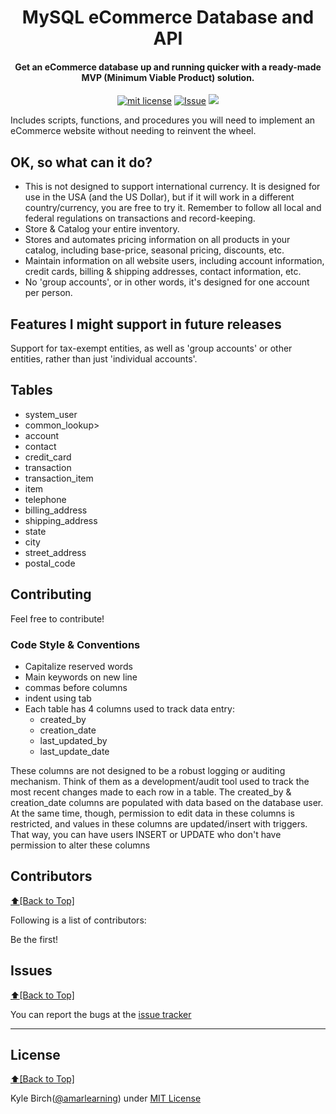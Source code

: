 <h1 align="center" id="urls">MySQL eCommerce Database and API</h1>
<h4 align="center">Get an eCommerce database up and running quicker with a ready-made MVP (Minimum Viable Product) solution.</h4>

<p align="center">
<a href="http://amarlearning.mit-license.org/"><img src="https://img.shields.io/pypi/l/pyzipcode-cli.svg" alt="mit license"></a>
<a href="https://github.com/runninguru/MySQL-eCommerce/issues"><img src="https://camo.githubusercontent.com/926d8ca67df15de5bd1abac234c0603d94f66c00/68747470733a2f2f696d672e736869656c64732e696f2f62616467652f636f6e747269627574696f6e732d77656c636f6d652d627269676874677265656e2e7376673f7374796c653d666c6174" alt="Issue"></a>
<img src="http://kylebirch.info/images/buildfailing.svg">
</p>
Includes scripts, functions, and procedures you will need to implement an eCommerce website without needing to reinvent the wheel.

## OK, so what can it do?

<ul>
<li>This is not designed to support international currency. It is designed for use in the USA (and the US Dollar), but if it will work in a different country/currency, you are free to try it. Remember to follow all local and federal regulations on transactions and record-keeping.</li>
<li>Store & Catalog your entire inventory.</li>
<li>Stores and automates pricing information on all products in your catalog, including base-price, seasonal pricing, discounts, etc.</li>
<li>Maintain information on all website users, including account information, credit cards, billing & shipping addresses, contact information, etc.</li>
<li>No 'group accounts', or in other words, it's designed for one account per person.</li>
</ul>


## Features I might support in future releases

Support for tax-exempt entities, as well as 'group accounts' or other entities, rather than just 'individual accounts'.

## Tables

<ul>
<li>system_user
</li>
<li>common_lookup>
</li>
<li>account
</li>
<li>contact
</li>
<li>credit_card
</li>
<li>transaction
</li>
<li>transaction_item
</li>
<li>item
</li>
<li>telephone
</li>
<li>billing_address
</li>
<li>shipping_address
</li>
<li>state
</li>
<li>city
</li>
<li>street_address
</li>
<li>postal_code
</li>
</ul>





## Contributing

Feel free to contribute!

### Code Style & Conventions

<ul>

<li>Capitalize reserved words</li>
<li>Main keywords on new line</li>
<li>commas before columns</li>
<li>indent using tab</li>
<li>Each table has 4 columns used to track data entry:

<ul>
<li>created_by</li>
<li>creation_date</li>
<li>last_updated_by</li>
<li>last_update_date</li>
</ul>

</li>

</ul>
These columns are not designed to be a robust logging or auditing mechanism. Think of them as a development/audit tool used to track the most recent changes made to each row in a table. The created_by & creation_date columns are populated with data based on the database user. At the same time, though, permission to edit data in these columns is restricted, and values in these columns are updated/insert with triggers. That way, you can have users INSERT or UPDATE who don't have permission to alter these columns

## Contributors
[:arrow_up:\[Back to Top\]](https://github.com/runninguru/MySQL-eCommerce)

Following is a list of contributors:

Be the first!

## Issues
[:arrow_up:\[Back to Top\]](https://github.com/runninguru/MySQL-eCommerce)

You can report the bugs at the [issue tracker](https://github.com/runninguru/MySQL-eCommerce/issues)

***

## License
[:arrow_up:\[Back to Top\]](https://github.com/runninguru/MySQL-eCommerce)

Kyle Birch([@amarlearning](http://github.com/amarlearning)) under [MIT License](https://choosealicense.com/licenses/mit/) 
